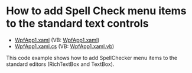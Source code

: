 # How to add Spell Check menu items to the standard text controls

* [WpfApp1.xaml](./CS/WpfApp1/WpfApp1.xaml) (VB: [WpfApp1.xaml](./VB/WpfApp1/WpfApp1.xaml))
* [WpfApp1.xaml.cs](./CS/WpfApp1/WpfApp1.xaml.cs) (VB: [WpfApp1.xaml.vb](./VB/WpfApp1/WpfApp1.xaml.vb))

This code example shows how to add SpellChecker menu items to the standard editors (RichTextBox and TextBox).
